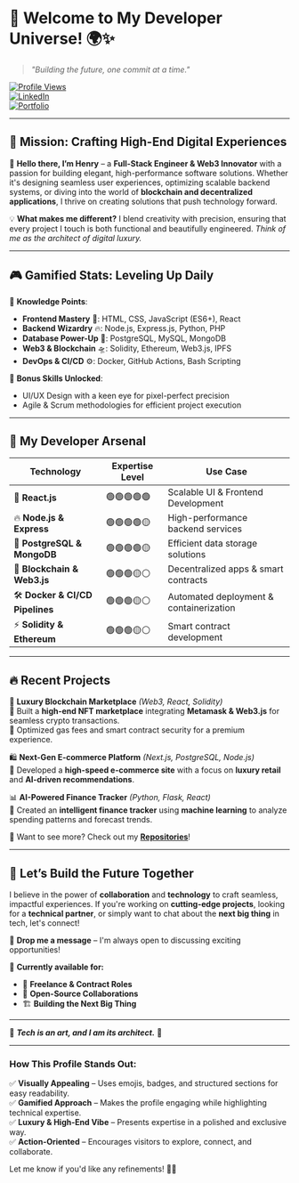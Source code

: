 # 🚀 **Welcome to My Developer Universe!** 🌍✨  

> *"Building the future, one commit at a time."*  

[![Profile Views](https://komarev.com/ghpvc/?username=yourusername&color=blueviolet&style=for-the-badge)](https://github.com/yourusername)  
[![LinkedIn](https://img.shields.io/badge/LinkedIn-Connect-blue?style=for-the-badge&logo=linkedin)](https://linkedin.com/in/yourlinkedin)  
[![Portfolio](https://img.shields.io/badge/Portfolio-Explore-black?style=for-the-badge&logo=react)](https://yourportfolio.com)  

---

## 🎯 **Mission: Crafting High-End Digital Experiences**  

👋 **Hello there, I’m Henry** – a **Full-Stack Engineer & Web3 Innovator** with a passion for building elegant, high-performance software solutions. Whether it's designing seamless user experiences, optimizing scalable backend systems, or diving into the world of **blockchain and decentralized applications**, I thrive on creating solutions that push technology forward.  

💡 **What makes me different?** I blend creativity with precision, ensuring that every project I touch is both functional and beautifully engineered. *Think of me as the architect of digital luxury.*  

---

## 🎮 **Gamified Stats: Leveling Up Daily**  

🧠 **Knowledge Points**:  
- **Frontend Mastery** 🎨: HTML, CSS, JavaScript (ES6+), React  
- **Backend Wizardry** 🔥: Node.js, Express.js, Python, PHP  
- **Database Power-Up** 💾: PostgreSQL, MySQL, MongoDB  
- **Web3 & Blockchain** 🛸: Solidity, Ethereum, Web3.js, IPFS  
- **DevOps & CI/CD** ⚙️: Docker, GitHub Actions, Bash Scripting  

🌟 **Bonus Skills Unlocked**:  
- UI/UX Design with a keen eye for pixel-perfect precision  
- Agile & Scrum methodologies for efficient project execution  

---

## 🚀 **My Developer Arsenal**  

| **Technology** | **Expertise Level** | **Use Case** |
|---------------|----------------|----------------|
| 🎨 **React.js** | 🟢🟢🟢🟢🟢 | Scalable UI & Frontend Development |
| 🔥 **Node.js & Express** | 🟢🟢🟢🟢🟡 | High-performance backend services |
| 💾 **PostgreSQL & MongoDB** | 🟢🟢🟢🟢🟡 | Efficient data storage solutions |
| 🔗 **Blockchain & Web3.js** | 🟢🟢🟢🟡⚪ | Decentralized apps & smart contracts |
| 🛠️ **Docker & CI/CD Pipelines** | 🟢🟢🟢🟡⚪ | Automated deployment & containerization |
| ⚡ **Solidity & Ethereum** | 🟢🟢🟢🟡⚪ | Smart contract development |

---

## 🔥 **Recent Projects**  

💎 **Luxury Blockchain Marketplace** *(Web3, React, Solidity)*  
🔹 Built a **high-end NFT marketplace** integrating **Metamask & Web3.js** for seamless crypto transactions.  
🔹 Optimized gas fees and smart contract security for a premium experience.  

🛍️ **Next-Gen E-commerce Platform** *(Next.js, PostgreSQL, Node.js)*  
🔹 Developed a **high-speed e-commerce site** with a focus on **luxury retail** and **AI-driven recommendations**.  

📊 **AI-Powered Finance Tracker** *(Python, Flask, React)*  
🔹 Created an **intelligent finance tracker** using **machine learning** to analyze spending patterns and forecast trends.  

🎯 Want to see more? Check out my **[Repositories](https://github.com/yourusername?tab=repositories)**!  

---

## 🤝 **Let’s Build the Future Together**  

I believe in the power of **collaboration** and **technology** to craft seamless, impactful experiences. If you're working on **cutting-edge projects**, looking for a **technical partner**, or simply want to chat about the **next big thing** in tech, let's connect!  

📩 **Drop me a message** – I'm always open to discussing exciting opportunities!  

📍 **Currently available for:**  
- 🚀 **Freelance & Contract Roles**  
- 🎯 **Open-Source Collaborations**  
- 🏗️ **Building the Next Big Thing**  

---

💎 **_Tech is an art, and I am its architect._** 🚀  

---

### **How This Profile Stands Out**:  
✅ **Visually Appealing** – Uses emojis, badges, and structured sections for easy readability.  
✅ **Gamified Approach** – Makes the profile engaging while highlighting technical expertise.  
✅ **Luxury & High-End Vibe** – Presents expertise in a polished and exclusive way.  
✅ **Action-Oriented** – Encourages visitors to explore, connect, and collaborate.  

Let me know if you'd like any refinements! 🚀✨
